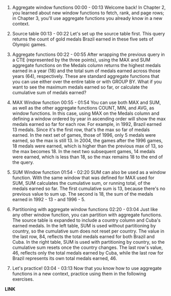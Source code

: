 1. Aggregate window functions
00:00 - 00:13
Welcome back! In Chapter 2, you learned about new window functions to fetch, rank, and page rows; in Chapter 3, you'll use aggregate functions you already know in a new context.

2. Source table
00:13 - 00:22
Let's set up the source table first. This query returns the count of gold medals Brazil earned in these five sets of Olympic games.

3. Aggregate functions
00:22 - 00:55
After wrapping the previous query in a CTE (represented by the three points), using the MAX and SUM aggregate functions on the Medals column returns the highest medals earned in a year (18) and the total sum of medals earned across those years (64), respectively. These are standard aggregate functions that you can use either over the entire table or with GROUP BY. What if you want to see the maximum medals earned so far, or calculate the cumulative sum of medals earned?

4. MAX Window function
00:55 - 01:54
You can use both MAX and SUM, as well as the other aggregate functions COUNT, MIN, and AVG, as window functions. In this case, using MAX on the Medals column and defining a window ordered by year in ascending order will show the max medals earned so far for each row. For example, in 1992, Brazil earned 13 medals. Since it's the first row, that's the max so far of medals earned. In the next set of games, those of 1996, only 5 medals were earned, so the max is still 13. In 2004, the games after the 1996 games, 18 medals were earned, which is higher than the previous max of 13, so the max becomes 18. In the next two subsequent games, 14 medals were earned, which is less than 18, so the max remains 18 to the end of the query.

5. SUM Window function
01:54 - 02:20
SUM can also be used as a window function. With the same window that was defined for MAX used for SUM, SUM calculates the cumulative sum, or running total, of the medals earned so far. The first cumulative sum is 13, because there's no previous value to sum up. The second is 18, the sum of the medals earned in 1992 - 13 - and 1996 - 5.

6. Partitioning with aggregate window functions
02:20 - 03:04
Just like any other window function, you can partition with aggregate functions. The source table is expanded to include a country column and Cuba's earned medals. In the left table, SUM is used without partitioning by country, so the cumulative sum does not reset per country. The value in the last row, 84, reflects the total medals earned for both Brazil and Cuba. In the right table, SUM is used with partitioning by country, so the cumulative sum resets once the country changes. The last row's value, 46, reflects only the total medals earned by Cuba, while the last row for Brazil represents its own total medals earned, 46.

7. Let's practice!
03:04 - 03:13
Now that you know how to use aggregate functions in a new context, practice using them in the following exercises.

**LINK** 

